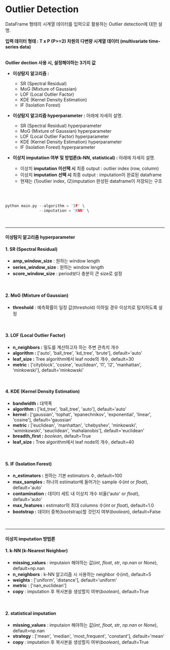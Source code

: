 # Outlier Detection

DataFrame 형태의 시계열 데이터를 입력으로 활용하는 Outlier detection에 대한 설명.

**입력 데이터 형태 : T x P (P>=2) 차원의 다변량 시계열 데이터 (multivariate time-series data)**
<br>
<br>

**Outlier dection 사용 시, 설정해야하는 3가지 값**

* **이상탐지 알고리즘 :**
  * SR (Spectral Residual)
  * MoG (Mixture of Gaussian) 
  * LOF (Local Outlier Factor) 
  * KDE (Kernel Density Estimation) 
  * IF (Isolation Forest)

* **이상탐지 알고리즘 hyperparameter :** 아래에 자세히 설명.
  * SR (Spectral Residual) hyperparameter 
  * MoG (Mixture of Gaussian) hyperparameter 
  * LOF (Local Outlier Factor) hyperparameter 
  * KDE (Kernel Density Estimation) hyperparameter 
  * IF (Isolation Forest) hyperparameter

* **이상치 imputation 여부 및 방법론(k-NN, statistical) :** 아래에 자세히 설명.
  * 이상치 **imputation 미선택 시** 최종 output : outlier index (row, column)
  * 이상치 **imputation 선택 시** 최종 output : imputation이 완료된 dataframe 
  * 현재는 (1)outlier index, (2)imputation 완성된 dataframe이 저장되는 구조

<br>
<br>

```c
python main.py --algorithm = 'IF' \
               --imputation = 'KNN' \
```
<br>

---------------------------
#### 이상탐지 알고리즘 hyperparameter <br>

#### 1. SR (Spectral Residual)
- **amp_window_size** : 원하는 window length
- **series_window_size** : 원하는 window length
- **score_window_size** : period보다 충분히 큰 size로 설정
              
<br>

#### 2. MoG (Mixture of Gaussian)
- **threshold** : 예측확률이 일정 값(threshold) 이하일 경우 이상치로 탐지하도록 설정

<br>

#### 3. LOF (Local Outlier Factor)
- **n_neighbors :** 밀도를 계산하고자 하는 주변 관측치 개수
- **algorithm :** ['auto', 'ball_tree', 'kd_tree', 'brute'], default='auto'
- **leaf_size :** Tree algorithm에서 leaf node의 개수, default=30
- **metric :** ['cityblock', 'cosine', 'euclidean', 'l1', 'l2', 'manhattan', 'minkowski'], default='minkowski'
<br>

#### 4. KDE (Kernel Density Estimation)
- **bandwidth :** 대역폭
- **algorithm :** ['kd_tree', 'ball_tree', 'auto'], default='auto'
- **kernel :** ['gaussian', 'tophat', 'epanechnikov', 'exponential', 'linear', 'cosine'], default='gaussian'
- **metric :** ['euclidean', 'manhattan', 'chebyshev', 'minkowski', 'wminkowski', 'seuclidean', 'mahalanobis'], default='euclidean'
- **breadth_first :** *boolean*, default=True
- **leaf_size :** Tree algorithm에서 leaf node의 개수, default=40
<br>

#### 5. IF (Isolation Forest)
- **n_estimators :** 원하는 기본 estimators 수, default=100
- **max_samples :** 하나의 estimator에 들어가는 sample 수(*int* or *float*), default='auto'
- **contamination :** 데이터 세트 내 이상치 개수 비율('auto' or *float*), default='auto'
- **max_features :** estimator의 최대 columns 수(*int* or *float*), default=1.0
- **bootstrap :** 데이터 중복(bootstrap)할 것인지 여부(*boolean*), default=False
<br>

---------------------------
#### 이상치 imputation 방법론 <br>
#### 1. k-NN (k-Nearest Neighbor)
- **missing_values** : imputaion 해야하는 값(*int*, *float*, *str*, *np.nan* or *None*), default=np.nan
- **n_neighbors** : k-NN 알고리즘 시 사용하는 neighbor 수(*int*), default=5
- **weights** : ['uniform', 'distance'], default='uniform'
- **metric** : ['nan_euclidean']
- **copy** : imputation 후 복사본을 생성할지 여부(*boolean*), default=True              
<br>

#### 2. statistical imputation 
- **missing_values** : imputaion 해야하는 값(*int*, *float*, *str*, *np.nan* or *None*), default=np.nan
- **strategy** : ['mean', 'median', 'most_frequent', 'constant'], default='mean'
- **copy** : imputation 후 복사본을 생성할지 여부(*boolean*), default=True              





